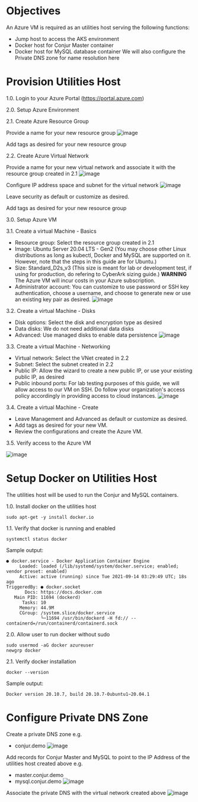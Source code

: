 # Objectives
An Azure VM is required as an utilities host serving the following functions:
- Jump host to access the AKS environment
- Docker host for Conjur Master container
- Docker host for MySQL database container
We will also configure the Private DNS zone for name resolution here

# Provision Utilities Host
1.0. Login to your Azure Portal (https://portal.azure.com)

2.0. Setup Azure Environment

2.1. Create Azure Resource Group

Provide a name for your new resource group
![image](images/00-Create-a-resource-group.png)

Add tags as desired for your new resource group

2.2. Create Azure Virtual Network

Provide a name for your new virtual network and associate it with the resource group created in 2.1
![image](images/00-Create-virtual-network-Basics.png)

Configure IP address space and subnet for the virtual network
![image](images/00-Create-virtual-network-IP-Addresses.png)

Leave security as default or customize as desired.

Add tags as desired for your new resource group

3.0. Setup Azure VM

3.1. Create a virtual Machine - Basics
- Resource group: Select the resource group created in 2.1
- Image: Ubuntu Server 20.04 LTS - Gen2 (You may choose other Linux distributions as long as kubectl, Docker and MySQL are supported on it. However, note that the steps in this guide are for Ubuntu.)
- Size: Standard_D2s_v3 (This size is meant for lab or development test, if using for production, do refering to CyberArk sizing guide.)
**WARNING** The Azure VM will incur costs in your Azure subscription.
- Administrator account: You can customize to use password or SSH key authentication, choose a username, and choose to generate new or use an existing key pair as desired.
![image](images/00-Create-a-virtual-machine-Basics.png)

3.2. Create a virtual Machine - Disks
- Disk options: Select the disk and encryption type as desired
- Data disks: We do not need additional data disks
- Advanced: Use managed disks to enable data persistence
![image](images/00-Create-a-virtual-machine-Disks.png)

3.3. Create a virtual Machine - Networking
- Virtual network: Select the VNet created in 2.2
- Subnet: Select the subnet created in 2.2
- Public IP: Allow the wizard to create a new public IP, or use your existing public IP, as desired
- Public inbound ports: For lab testing purposes of this guide, we will allow access to our VM on SSH. Do follow your organization's access policy accordingly in providing access to cloud instances.
![image](images/00-Create-a-virtual-machine-Networking.png)

3.4. Create a virtual Machine - Create

- Leave Management and Advanced as default or customize as desired.
- Add tags as desired for your new VM.
- Review the configurations and create the Azure VM.

3.5. Verify access to the Azure VM

![image](images/00-Create-a-virtual-machine-PuTTY.png)

# Setup Docker on Utilities Host
The utilities host will be used to run the Conjur and MySQL containers.

1.0. Install docker on the utilities host
```console
sudo apt-get -y install docker.io
```

1.1. Verify that docker is running and enabled
```console
systemctl status docker
```
Sample output:
```console
● docker.service - Docker Application Container Engine
     Loaded: loaded (/lib/systemd/system/docker.service; enabled; vendor preset: enabled)
     Active: active (running) since Tue 2021-09-14 03:29:49 UTC; 18s ago
TriggeredBy: ● docker.socket
       Docs: https://docs.docker.com
   Main PID: 11694 (dockerd)
      Tasks: 10
     Memory: 44.9M
     CGroup: /system.slice/docker.service
             └─11694 /usr/bin/dockerd -H fd:// --containerd=/run/containerd/containerd.sock
```

2.0. Allow user to run docker without sudo
```console
sudo usermod -aG docker azureuser
newgrp docker
```

2.1. Verify docker installation
```console
docker --version
```
Sample output:
```console
Docker version 20.10.7, build 20.10.7-0ubuntu1~20.04.1
```

# Configure Private DNS Zone

Create a private DNS zone
e.g.
- conjur.demo
![image](images/00-Create-Private-DNS-zone.png)

Add records for Conjur Master and MySQL to point to the IP Address of the utilities host created above
e.g.
- master.conjur.demo
- mysql.conjur.demo
![image](images/00-Private-DNS-zone.png)

Associate the private DNS with the virtual network created above
![image](images/00-Add-virtual-network-link.png)
